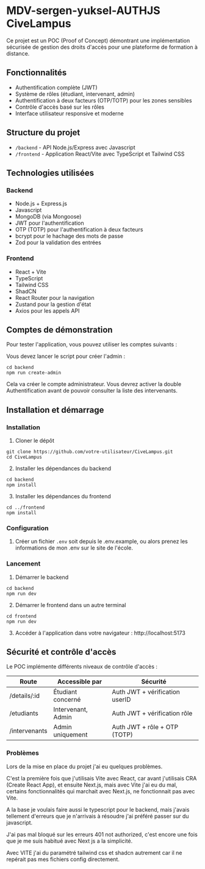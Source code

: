 # MDV-sergen-yuksel-AUTHJS CiveLampus

Ce projet est un POC (Proof of Concept) démontrant une implémentation sécurisée de gestion des droits d'accès pour une plateforme de formation à distance.

## Fonctionnalités

- Authentification complète (JWT)
- Système de rôles (étudiant, intervenant, admin)
- Authentification à deux facteurs (OTP/TOTP) pour les zones sensibles
- Contrôle d'accès basé sur les rôles
- Interface utilisateur responsive et moderne

## Structure du projet

- `/backend` - API Node.js/Express avec Javascript
- `/frontend` - Application React/Vite avec TypeScript et Tailwind CSS

## Technologies utilisées

### Backend
- Node.js + Express.js
- Javascript
- MongoDB (via Mongoose)
- JWT pour l'authentification
- OTP (TOTP) pour l'authentification à deux facteurs
- bcrypt pour le hachage des mots de passe
- Zod pour la validation des entrées

### Frontend
- React + Vite
- TypeScript
- Tailwind CSS
- ShadCN
- React Router pour la navigation
- Zustand pour la gestion d'état
- Axios pour les appels API

## Comptes de démonstration

Pour tester l'application, vous pouvez utiliser les comptes suivants :

Vous devez lancer le script pour créer l'admin :
```
cd backend
npm run create-admin
```
Cela va créer le compte administrateur.
Vous devrez activer la double Authentification avant de pouvoir consulter la liste des intervenants.

## Installation et démarrage


### Installation

1. Cloner le dépôt
```
git clone https://github.com/votre-utilisateur/CiveLampus.git
cd CiveLampus
```

2. Installer les dépendances du backend
```
cd backend
npm install
```

3. Installer les dépendances du frontend
```
cd ../frontend
npm install
```

### Configuration

1. Créer un fichier `.env` soit depuis le .env.example, ou alors prenez les informations de mon .env sur le site de l'école.

### Lancement

1. Démarrer le backend
```
cd backend
npm run dev
```

2. Démarrer le frontend dans un autre terminal
```
cd frontend
npm run dev
```

3. Accéder à l'application dans votre navigateur : http://localhost:5173

## Sécurité et contrôle d'accès

Le POC implémente différents niveaux de contrôle d'accès :

| Route           | Accessible par        | Sécurité                     |
|-----------------|----------------------|------------------------------|
| /details/:id    | Étudiant concerné    | Auth JWT + vérification userID |
| /etudiants      | Intervenant, Admin   | Auth JWT + vérification rôle   |
| /intervenants   | Admin uniquement     | Auth JWT + rôle + OTP (TOTP)   |


### Problèmes

Lors de la mise en place du projet j'ai eu quelques problèmes.

C'est la première fois que j'utilisais Vite avec React, car avant j'utilisais CRA (Create React App), et ensuite Next.js, mais avec Vite j'ai eu du mal, certains fonctionnalités qui marchait avec Next.js, ne fonctionnait pas avec Vite.

A la base je voulais faire aussi le typescript pour le backend, mais j'avais tellement d'erreurs que je n'arrivais à résoudre j'ai préféré passer sur du javascript.

J'ai pas mal bloqué sur les erreurs 401 not authorized, c'est encore une fois que je me suis habitué avec Next js a la simplicité.

Avec VITE j'ai du paramétré tailwind css et shadcn autrement car il ne repérait pas mes fichiers config directement.